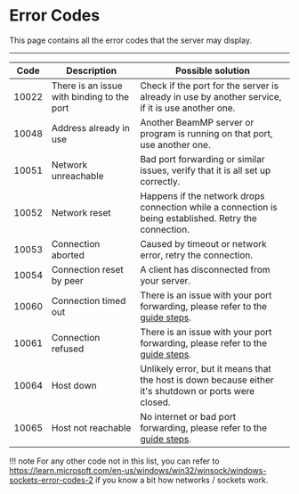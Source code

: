 # Error Codes

This page contains all the error codes that the server may display.

---

| Code  | Description                                | Possible solution                                                                                                     |
|-------|--------------------------------------------|-----------------------------------------------------------------------------------------------------------------------|
| 10022 | There is an issue with binding to the port | Check if the port for the server is already in use by another service, if it is use another one.                      |
| 10048 | Address already in use                     | Another BeamMP server or program is running on that port, use another one.                                            |
| 10051 | Network unreachable                        | Bad port forwarding or similar issues, verify that it is all set up correctly.                                        |
| 10052 | Network reset                              | Happens if the network drops connection while a connection is being established. Retry the connection.                |
| 10053 | Connection aborted                         | Caused by timeout or network error, retry the connection.                                                             |
| 10054 | Connection reset by peer                   | A client has disconnected from your server.                                                                           |
| 10060 | Connection timed out                       | There is an issue with your port forwarding, please refer to the [guide steps](create-a-server.md#1-port-forwarding). |
| 10061 | Connection refused                         | There is an issue with your port forwarding, please refer to the [guide steps](create-a-server.md#1-port-forwarding). |
| 10064 | Host down                                  | Unlikely error, but it means that the host is down because either it's shutdown or ports were closed.                 |
| 10065 | Host not reachable                         | No internet or bad port forwarding, please refer to the [guide steps](create-a-server.md#1-port-forwarding).          |

!!! note
	For any other code not in this list, you can refer to <https://learn.microsoft.com/en-us/windows/win32/winsock/windows-sockets-error-codes-2> if you know a bit how networks / sockets work.

